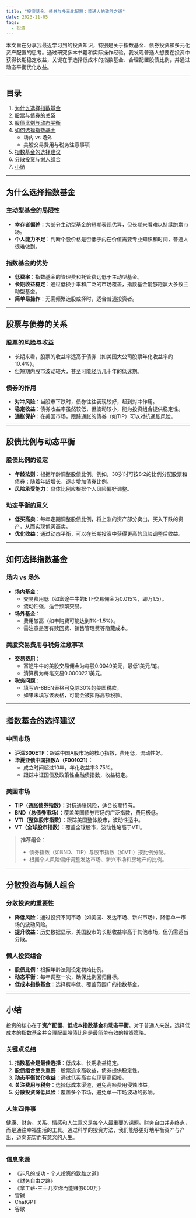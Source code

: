 ```yaml
---
title: "投资基金、债券与多元化配置：普通人的致胜之道"
date: 2023-11-05
tags:
  - 投资
---
```


本文旨在分享我最近学习到的投资知识，特别是关于指数基金、债券投资和多元化资产配置的思考。通过研究多本书籍和实际操作经验，我发现普通人想要在投资中获得长期稳定收益，关键在于选择低成本的指数基金、合理配置股债比例，并通过动态平衡优化收益。

---

## 目录

1. [为什么选择指数基金](#为什么选择指数基金)
2. [股票与债券的关系](#股票与债券的关系)
3. [股债比例与动态平衡](#股债比例与动态平衡)
4. [如何选择指数基金](#如何选择指数基金)
   - 场内 vs 场外
   - 美股交易费用与税务注意事项
5. [指数基金的选择建议](#指数基金的选择建议)
6. [分散投资与懒人组合](#分散投资与懒人组合)
7. [小结](#小结)

---

## 为什么选择指数基金

### 主动型基金的局限性
- **幸存者偏差**：大部分主动型基金的短期表现优异，但长期来看难以持续跑赢市场。
- **个人能力不足**：判断个股价格是否低于内在价值需要专业知识和时间，普通人很难做到。

### 指数基金的优势
- **低费率**：指数基金的管理费和托管费远低于主动型基金。
- **长期收益稳定**：通过低换手率和广泛的市场覆盖，指数基金能够跑赢大多数主动型基金。
- **简单易操作**：无需频繁选股或择时，适合普通投资者。

---

## 股票与债券的关系

### 股票的风险与收益
- 长期来看，股票的收益率远高于债券（如美国大公司股票年化收益率约10.4%）。
- 但短期内股市波动较大，甚至可能经历几十年的低迷期。

### 债券的作用
- **对冲风险**：当股市下跌时，债券往往表现较好，起到对冲作用。
- **稳定收益**：债券收益率虽然较低，但波动较小，能为投资组合提供稳定性。
- **通胀保护**：在美国市场，跟踪通胀的债券（如TIP）可以对抗通胀风险。

---

## 股债比例与动态平衡

### 股债比例的设定
- **年龄法则**：根据年龄调整股债比例。例如，30岁时可按8:2的比例分配股票和债券；随着年龄增长，逐步增加债券比例。
- **风险承受能力**：具体比例应根据个人风险偏好调整。

### 动态平衡的意义
- **低买高卖**：每年定期调整股债比例，将上涨的资产部分卖出，买入下跌的资产，从而实现低买高卖。
- **优化收益**：通过动态平衡，可以在长期投资中获得更高的风险调整后收益。

---

## 如何选择指数基金

### 场内 vs 场外
- **场内基金**：
  - 交易费用低（如富途牛牛的ETF交易佣金为0.015%，即万1.5）。
  - 流动性强，适合频繁交易。
- **场外基金**：
  - 费用较高（如申购费可能达到1%-1.5%）。
  - 需注意是否有赎回费、销售管理费等隐藏成本。

### 美股交易费用与税务注意事项
- **交易费用**：
  - 富途牛牛的美股交易佣金为每股0.0049美元，最低1美元/笔。
  - 清算费为每笔交易0.0000221美元。
- **税务问题**：
  - 填写W-8BEN表格可免除30%的美国税款。
  - 如果未填写该表格，可能会被扣除高额税款。

---

## 指数基金的选择建议

### 中国市场
- **沪深300ETF**：跟踪中国A股市场的核心指数，费用低，流动性好。
- **华夏亚债中国指数A（F001021）**：
  - 成立时间超过10年，年化收益率3.75%。
  - 跟踪中证国债及政策性金融债指数，收益稳定。

### 美国市场
- **TIP（通胀债券指数）**：对抗通胀风险，适合长期持有。
- **BND（总债券市场）**：覆盖美国债券市场的广泛指数，费用极低。
- **VTI（整体股市指数）**：跟踪美国整体股市，波动性适中。
- **VT（全球股市指数）**：覆盖全球股市，波动性略高于VTI。

> **推荐组合**：  
> - 债券指数（如BND、TIP）与股市指数（如VTI）按比例分配。
> - 根据个人风险偏好调整发达市场、新兴市场和房地产的比例。

---

## 分散投资与懒人组合

### 分散投资的重要性
- **降低风险**：通过投资不同市场（如美国、发达市场、新兴市场），降低单一市场的波动风险。
- **提升收益**：历史数据显示，美国股市的长期收益率高于其他市场，但仍需适当分散。

### 懒人投资组合
- **股债比例**：根据年龄法则设定初始比例。
- **动态平衡**：每年调整一次，确保比例回归目标。
- **低成本指数基金**：选择费率低、覆盖范围广的指数基金。

---

## 小结

投资的核心在于**资产配置**、**低成本指数基金**和**动态平衡**。对于普通人来说，选择低成本的指数基金并合理配置股债比例是最简单有效的投资策略。

### 关键点总结
1. **指数基金是最佳选择**：低成本、长期收益稳定。
2. **股债组合至关重要**：股票追求高收益，债券提供稳定性。
3. **动态平衡优化收益**：通过低买高卖实现更高回报。
4. **关注费用与税务**：选择低成本渠道，避免高额费用侵蚀收益。
5. **分散投资降低风险**：覆盖多个市场，避免单一市场波动的影响。

### 人生四件事
健康、财务、关系、情感和人生意义是每个人最重要的课题。财务自由并非终点，而是通往幸福生活的工具。通过科学的投资方法，我们能够更好地平衡资产与产出，迈向充实而有意义的人生。

---

### 信息来源
- 《非凡的成功 - 个人投资的致胜之道》
- 《财务自由之路》
- 《拿工薪-三十几岁你而能赚够600万》
- 雪球
- ChatGPT
- 谷歌
```